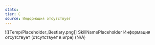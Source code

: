 ```yaml
---
stats: 
tier: C
source: Информация отсутствует
---
```

![[Temp/Placeholder_Bestiary.png]]
SkillNamePlaceholder
Информация отсутствует (отсутствует в игре) (N/A)
